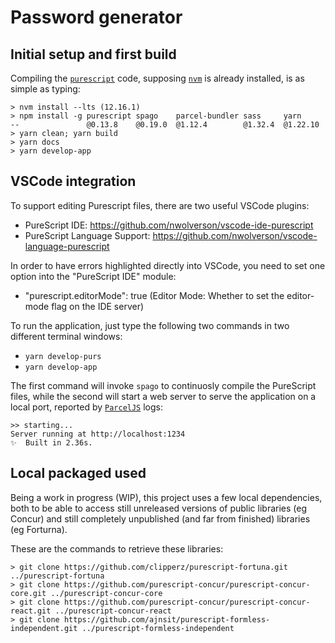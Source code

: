 # Password generator

## Initial setup and first build

Compiling the [`purescript`](http://www.purescript.org) code, supposing [`nvm`](http://nvm.sh) is already installed, is as simple as typing:

    > nvm install --lts (12.16.1)
    > npm install -g purescript spago    parcel-bundler sass     yarn
    --               @0.13.8    @0.19.0  @1.12.4        @1.32.4  @1.22.10
    > yarn clean; yarn build
    > yarn docs
    > yarn develop-app


## VSCode integration

To support editing Purescript files, there are two useful VSCode plugins:
- PureScript IDE: https://github.com/nwolverson/vscode-ide-purescript
- PureScript Language Support: https://github.com/nwolverson/vscode-language-purescript

In order to have errors highlighted directly into VSCode, you need to set one option into the "PureScript IDE" module:
- "purescript.editorMode": true (Editor Mode: Whether to set the editor-mode flag on the IDE server)

To run the application, just type the following two commands in two different terminal windows:
- `yarn develop-purs`
- `yarn develop-app`

The first command will invoke `spago` to continuosly compile the PureScript files, while the second will start a web server to serve the application on a local port, reported by [`ParcelJS`]() logs:

    >> starting...
    Server running at http://localhost:1234 
    ✨  Built in 2.36s.


## Local packaged used

Being a work in progress (WIP), this project uses a few local dependencies, both to be able to access still unreleased versions of public libraries (eg Concur) and still completely unpublished (and far from finished) libraries (eg Forturna).

These are the commands to retrieve these libraries:

    > git clone https://github.com/clipperz/purescript-fortuna.git ../purescript-fortuna
    > git clone https://github.com/purescript-concur/purescript-concur-core.git ../purescript-concur-core
    > git clone	https://github.com/purescript-concur/purescript-concur-react.git ../purescript-concur-react
    > git clone https://github.com/ajnsit/purescript-formless-independent.git ../purescript-formless-independent

